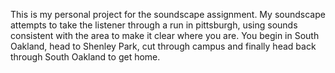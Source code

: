 This is my personal project for the soundscape assignment.
My soundscape attempts to take the listener through a run in pittsburgh, using sounds consistent with the area to make it clear where you are. You begin in South Oakland, head to Shenley Park, cut through campus and finally head back through South Oakland to get home.
